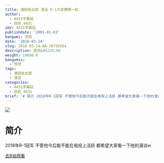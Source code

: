 ```yaml
---
title: 濱田祐太郎 漫谈 R-1大奖赛第一轮
author:
  - 4431字幕组
  - 叔叔_4431
zmz: 4431字幕组
publishdate: '2001-01-03'
bangumi: 其他
date: '2018-03-14'
slug: 2018-03-14-NA-20750264
description: 其他&#8226;NA
weight: 19686.0
bangumis:
  - 其他
tags:
  - 濱田祐太郎
  - 漫谈
categories:
  - 4431字幕组
  - 叔叔_4431
brief: '# 简介 2018年R-1冠军 不管他今后能不能在电视上活跃 都希望大家看一下他的漫谈w'
---
```

![](https://i.imgur.com/uFDWNbW.png)
# 简介  
2018年R-1冠军
不管他今后能不能在电视上活跃
都希望大家看一下他的漫谈w  

[去B站观看](https://www.bilibili.com/video/av20750264/)
 
